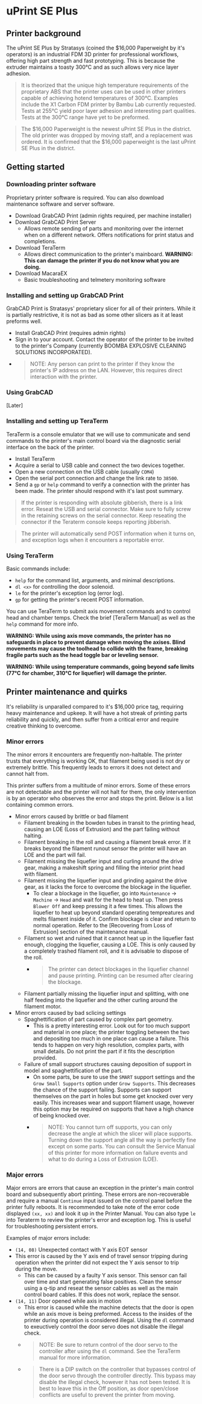 # uPrint SE Plus
## Printer background
The uPrint SE Plus by Stratasys (coined the $16,000 Paperweight by it's operators) is an industrial FDM 3D printer for professional workflows, offering high part strength and fast prototyping. This is because the extruder maintains a toasty 300°C and as such allows very nice layer adhesion.

>It is theorized that the unique high temperature requirements of the proprietary ABS that the printer uses can be used in other printers capable of achieving hotend temperatures of 300°C. Examples include the X1 Carbon FDM printer by Bambu Lab currently requested. Tests at 255°C yield poor layer adhesion and interesting part qualities. Tests at the 300°C range have yet to be preformed.

>The $16,000 Paperweight is the newest uPrint SE Plus in the district. The old printer was dropped by moving staff, and a replacement was ordered. It is confirmed that the $16,000 paperweight is the last uPrint SE Plus in the district.
## Getting started
### Downloading printer software
Proprietary printer software is required. You can also download maintenance software and server software.
- Download GrabCAD Print (admin rights required, per machine installer)
- Download GrabCAD Print Server
  - Allows remote sending of parts and monitoring over the internet when on a different network. Offers notifications for print status and completions.
- Download TeraTerm
  - Allows direct communication to the printer's mainboard. **WARNING: This can damage the printer if you do not know what you are doing.**
- Download MacaraEX
  - Basic troubleshooting and telmetery monitoring software
### Installing and setting up GrabCAD Print
GrabCAD Print is Stratasys' proprietary slicer for all of their printers. While it is partially restrictive, it is not as bad as some other slicers as it at least preforms well.
- Install GrabCAD Print (requires admin rights)
- Sign in to your account. Contact the operator of the printer to be invited to the printer's Company (currently BOOMBA EXPLOSIVE CLEANING SOLUTIONS INCORPORATED).
- >NOTE: Any person can print to the printer if they know the printer's IP address on the LAN. However, this requires direct interaction with the printer.
### Using GrabCAD
[Later]
### Installing and setting up TeraTerm
TeraTerm is a console emulator that we will use to communicate and send commands to the printer's main control board via the diagnostic serial interface on the back of the printer.
- Install TeraTerm
- Acquire a serial to USB cable and connect the two devices together.
- Open a new connection on the USB cable (usually `COM4`)
- Open the serial port connection and change the link rate to `38500`.
- Send a `gp` or `help` command to verify a connection with the printer has been made. The printer should respond with it's last post summary.
>If the printer is responding with absolute gibberish, there is a link error. Reseat the USB and serial connector. Make sure to fully screw in the retaining screws on the serial connector. Keep reseating the connector if the Teraterm console keeps reporting jibberish.

>The printer will automatically send POST information when it turns on, and exception logs when it encounters a reportable error.

### Using TeraTerm
Basic commands include:
- `help` for the command list, arguments, and minimal descriptions.
- `dl <x>` for controlling the door solenoid.
- `le` for the printer's exception log (error log).
- `gp` for getting the printer's recent POST information.

You can use TeraTerm to submit axis movement commands and to control head and chamber temps. Check the brief [TeraTerm Manual] as well as the `help` command for more info.

**WARNING: While using axis move commands, the printer has no safeguards in place to prevent damage when moving the axises. Blind movements may cause the toolhead to collide with the frame, breaking fragile parts such as the head toggle bar or leveling sensor.**

**WARNING: While using temperature commands, going beyond safe limits (77°C for chamber, 310°C for liquefier) will damage the printer.**

## Printer maintenance and quirks
It's reliability is unparalled compared to it's $16,000 price tag, requiring heavy maintenance and upkeep. It will have a hot streak of printing parts reliability and quickly, and then suffer from a critical error and require creative thinking to overcome. 

### Minor errors
The minor errors it encounters are frequently non-haltable. The printer trusts that everything is working OK, that filament being used is not dry or extremely brittle. This frequently leads to errors it does not detect and cannot halt from.

This printer suffers from a multitude of minor errors. Some of these errors are not detectable and the printer will not halt for them, the only intervention is by an operator who observes the error and stops the print. Below is a list containing common errors.
- Minor errors caused by brittle or bad filament
  - Filament breaking in the bowden tubes in transit to the printing head, causing an LOE (Loss of Extrusion) and the part failing without halting.
  - Filament breaking in the roll and causing a filament break error. If it breaks beyond the filament runout sensor the printer will have an LOE and the part will fail.
  - Filament missing the liquefier input and curling around the drive gear, making a makeshift spring and filling the interior print head with filament.
  - Filament missing the liquefier input and grinding against the drive gear, as it lacks the force to overcome the blockage in the liquefier.
    - To clear a blockage in the liquefier, go into `Maintenance` -> `Machine` -> `Head` and wait for the head to heat up. Then press `Blower Off` and keep pressing it a few times. This allows the liquefier to heat up beyond standard operating tempreatures and melts filament inside of it. Confirm blockage is clear and return to normal operation. Refer to the [Recovering from Loss of Extrusion] section of the maintenance manual.
  - Filament so wet and ruined that it cannot heat up in the liquefier fast enough, clogging the liquefier, causing a LOE. This is only caused by a completely trashed filament roll, and it is advisable to dispose of the roll.
    - >The printer can detect blockages in the liquefier channel and pause printing. Printing can be resumed after clearing the blockage.
  - Filament partially missing the liquefier input and splitting, with one half feeding into the liquefier and the other curling around the filament motor.
- Minor errors caused by bad sclicing settings
  - Spaghettification of part caused by complex part geometry.
    - This is a pretty interesting error. Look out for too much support and material in one place; the printer toggling between the two and depositing too much in one place can cause a failure. This tends to happen on very high resolution, complex parts, with small details. Do not print the part if it fits the description provided.
  - Failure of small support structures causing deposition of support in model and spaghettification of the part.
    - On some parts, be sure to use the `SMART` support settings and the `Grow Small Supports` option under `Grow Supports`. This decreases the chance of the support failing. Supports can support themselves on the part in holes but some get knocked over very easily. This increases wear and support filament usage, however this option may be required on supports that have a high chance of being knocked over.
    - >NOTE: You cannot turn off supports, you can only decrease the angle at which the slicer will place supports. Turning down the support angle all the way is perfectly fine except on some parts.
You can consult the Service Manual of this printer for more information on failure events and what to do during a Loss of Extrusion (LOE).
### Major errors
Major errors are errors that cause an exception in the printer's main control board and subsequently abort printing. These errors are non-recoverable and require a manual `Continue` input issued on the control panel before the printer fully reboots. It is recommended to take note of the error code displayed `(xx, xx)` and look it up in the Printer Manual. You can also type `le` into Teraterm to review the printer's error and exception log. This is useful for troubleshooting persistent errors.

Examples of major errors include:
- `(14, 08)` Unexpected contact with Y axis EOT sensor
- This error is caused by the Y axis end of travel sensor tripping during operation when the printer did not expect the Y axis sensor to trip during the move.
  - This can be caused by a faulty Y axis sensor. This sensor can fail over time and start generating false positives. Clean the sensor using a q-tip and reseat the sensor cables as well as the main control board cables. If this does not work, replace the sensor.
- `(14, 11)` Door opened while axis in motion
  - This error is caused while the machine detects that the door is open while an axis move is being preformed. Access to the insides of the printer during operation is considered illegal. Using the `dl` command to exeuctively control the door servo does not disable the illegal check.
  - >NOTE: Be sure to return control of the door servo to the controller after using the `dl` command. See the TeraTerm manual for more information.
  - >There is a DIP switch on the controller that bypasses control of the door servo through the controller directly. This bypass may disable the illegal check, however it has not been tested. It is best to leave this in the Off position, as door open/close conflicts are useful to prevent the printer from moving.
